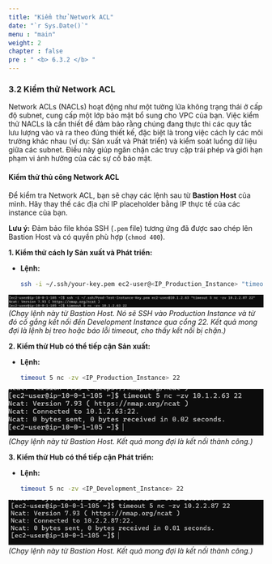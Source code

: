 ```yaml
---
title: "Kiểm thử Network ACL"
date: "`r Sys.Date()`"
menu : "main"
weight: 2
chapter : false
pre : " <b> 6.3.2 </b> "
---
```


### 3.2 Kiểm thử Network ACL

Network ACLs (NACLs) hoạt động như một tường lửa không trạng thái ở cấp độ subnet, cung cấp một lớp bảo mật bổ sung cho VPC của bạn. Việc kiểm thử NACLs là cần thiết để đảm bảo rằng chúng đang thực thi các quy tắc lưu lượng vào và ra theo đúng thiết kế, đặc biệt là trong việc cách ly các môi trường khác nhau (ví dụ: Sản xuất và Phát triển) và kiểm soát luồng dữ liệu giữa các subnet. Điều này giúp ngăn chặn các truy cập trái phép và giới hạn phạm vi ảnh hưởng của các sự cố bảo mật.

#### Kiểm thử thủ công Network ACL

Để kiểm tra Network ACL, bạn sẽ chạy các lệnh sau từ **Bastion Host** của mình. Hãy thay thế các địa chỉ IP placeholder bằng IP thực tế của các instance của bạn.

**Lưu ý:** Đảm bảo file khóa SSH (`.pem` file) tương ứng đã được sao chép lên Bastion Host và có quyền phù hợp (`chmod 400`).

**1. Kiểm thử cách ly Sản xuất và Phát triển:**

*   **Lệnh:**
    ```bash
    ssh -i ~/.ssh/your-key.pem ec2-user@<IP_Production_Instance> "timeout 5 nc -zv <IP_Development_Instance> 22"
    ```
![](/images/6.testing-monitoring/hinh-31.png)
    *(Chạy lệnh này từ Bastion Host. Nó sẽ SSH vào Production Instance và từ đó cố gắng kết nối đến Development Instance qua cổng 22. Kết quả mong đợi là lệnh bị treo hoặc báo lỗi timeout, cho thấy kết nối bị chặn.)*

**2. Kiểm thử Hub có thể tiếp cận Sản xuất:**

*   **Lệnh:**
    ```bash
    timeout 5 nc -zv <IP_Production_Instance> 22
    ```
![](/images/6.testing-monitoring/hinh-32.png)
    *(Chạy lệnh này từ Bastion Host. Kết quả mong đợi là kết nối thành công.)*

**3. Kiểm thử Hub có thể tiếp cận Phát triển:**

*   **Lệnh:**
    ```bash
    timeout 5 nc -zv <IP_Development_Instance> 22
    ```
![](/images/6.testing-monitoring/hinh-33.png)
    *(Chạy lệnh này từ Bastion Host. Kết quả mong đợi là kết nối thành công.)*
